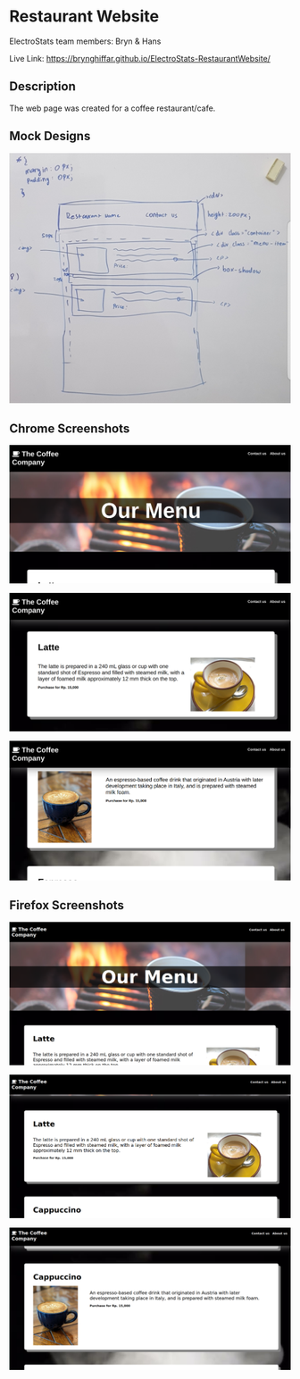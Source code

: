 # Restaurant Website

ElectroStats team members: Bryn & Hans

Live Link: https://brynghiffar.github.io/ElectroStats-RestaurantWebsite/

## Description

The web page was created for a coffee restaurant/cafe.

## Mock Designs

![](./design.jpeg)

## Chrome Screenshots

![](./ss1.png)

![](./ss2_chrome.png)

![](./ss3_chrome.png)

## Firefox Screenshots

![](./ss1_firefox.png)

![](./ss2_firefox.png)

![](./ss3_firefox.png)
